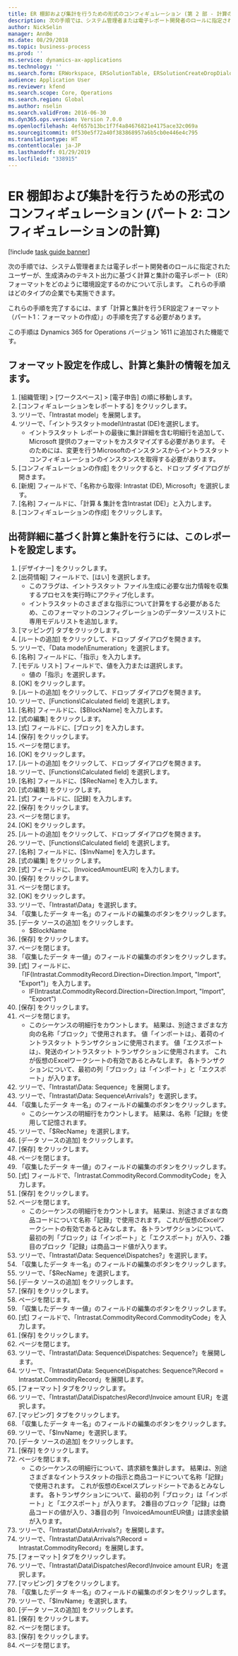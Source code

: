 ```yaml
---
title: ER 棚卸および集計を行うための形式のコンフィギュレーション (第 2 部 - 計算のコンフィギュレーション)
description: 次の手順では、システム管理者または電子レポート開発者のロールに指定されたユーザーが、生成済みのテキスト出力に基づく計算と集計の電子レポート（ER）フォーマットをどのように環境設定するのかについて示します。
author: NickSelin
manager: AnnBe
ms.date: 08/29/2018
ms.topic: business-process
ms.prod: ''
ms.service: dynamics-ax-applications
ms.technology: ''
ms.search.form: ERWorkspace, ERSolutionTable, ERSolutionCreateDropDialog, EROperationDesigner, ERDataSourceAddDropDialog, ERExpressionDesignerFormula
audience: Application User
ms.reviewer: kfend
ms.search.scope: Core, Operations
ms.search.region: Global
ms.author: nselin
ms.search.validFrom: 2016-06-30
ms.dyn365.ops.version: Version 7.0.0
ms.openlocfilehash: 4ef657b13bc1f7f4a84676821e4175ace32c069a
ms.sourcegitcommit: 0f530e5f72a40f383868957a6b5cb0e446e4c795
ms.translationtype: HT
ms.contentlocale: ja-JP
ms.lasthandoff: 01/29/2019
ms.locfileid: "338915"
---
```

# <a name="er-configure-format-to-do-counting-and-summing-part-2-configure-computations"></a>ER 棚卸および集計を行うための形式のコンフィギュレーション (パート 2: コンフィギュレーションの計算)

[!include [task guide banner](../../includes/task-guide-banner.md)]

次の手順では、システム管理者または電子レポート開発者のロールに指定されたユーザーが、生成済みのテキスト出力に基づく計算と集計の電子レポート（ER）フォーマットをどのように環境設定するのかについて示します。 これらの手順はどのタイプの企業でも実施できます。

これらの手順を完了するには、まず「計算と集計を行うER設定フォーマット（パート1：フォーマットの作成）」の手順を完了する必要があります。

この手順は Dynamics 365 for Operations バージョン 1611 に追加された機能です。


## <a name="create-a-format-configuration-to-add-counting-and-summing-details"></a>フォーマット設定を作成し、計算と集計の情報を加えます。
1. [組織管理] > [ワークスペース] > [電子申告] の順に移動します。
2. [コンフィギュレーションをレポートする] をクリックします。
3. ツリーで、「Intrastat model」を展開します。
4. ツリーで、「イントラスタットmodel\Intrastat (DE)を選択します。
    * イントラスタット レポートの最後に集計詳細を含む明細行を追加して、Microsoft 提供のフォーマットをカスタマイズする必要があります。 そのためには、変更を行うMicrosoftのインスタンスからイントラスタット コンフィギュレーションのインスタンスを取得する必要があります。  
5. [コンフィギュレーションの作成] をクリックすると、ドロップ ダイアログが開きます。
6. [新規] フィールドで、「名称から取得: Intrastat (DE), Microsoft」を選択します。
7. [名称] フィールドに、「計算 & 集計を含Intrastat (DE)」と入力します。
8. [コンフィギュレーションの作成] をクリックします。

## <a name="configure-this-report-to-do-counting-and-summation-based-on-output-details"></a>出荷詳細に基づく計算と集計を行うには、このレポートを設定します。
1. [デザイナー] をクリックします。
2. [出荷情報] フィールドで、[はい] を選択します。
    * このフラグは、イントラスタット ファイル生成に必要な出力情報を収集するプロセスを実行時にアクティブ化します。  
    * イントラスタットのさまざまな指示について計算をする必要があるため、このフォーマットのコンフィグレーションのデータソースリストに専用モデルリストを追加します。  
3. [マッピング] タブをクリックします。
4. [ルートの追加] をクリックして、ドロップ ダイアログを開きます。
5. ツリーで、「Data model\Enumeration」を選択します。
6. [名称] フィールドに、「指示」を入力します。
7. [モデル リスト] フィールドで、値を入力または選択します。
    * 値の「指示」を選択します。  
8. [OK] をクリックします。
9. [ルートの追加] をクリックして、ドロップ ダイアログを開きます。
10. ツリーで、[Functions\Calculated field] を選択します。
11. [名称] フィールドに、[$BlockName] を入力します。
12. [式の編集] をクリックします。
13. [式] フィールドに、[ブロック] を入力します。
14. [保存] をクリックします。
15. ページを閉じます。
16. [OK] をクリックします。
17. [ルートの追加] をクリックして、ドロップ ダイアログを開きます。
18. ツリーで、[Functions\Calculated field] を選択します。
19. [名称] フィールドに、[$RecName] を入力します。
20. [式の編集] をクリックします。
21. [式] フィールドに、[記録] を入力します。
22. [保存] をクリックします。
23. ページを閉じます。
24. [OK] をクリックします。
25. [ルートの追加] をクリックして、ドロップ ダイアログを開きます。
26. ツリーで、[Functions\Calculated field] を選択します。
27. [名称] フィールドに、[$InvName] を入力します。
28. [式の編集] をクリックします。
29. [式] フィールドに、[InvoicedAmountEUR] を入力します。
30. [保存] をクリックします。
31. ページを閉じます。
32. [OK] をクリックします。
33. ツリーで、「Intrastat\Data」を選択します。
34. 「収集したデータ キー名」のフィールドの編集のボタンをクリックします。
35. [データ ソースの追加] をクリックします。
    * $BlockName  
36. [保存] をクリックします。
37. ページを閉じます。
38. 「収集したデータ キー値」のフィールドの編集のボタンをクリックします。
39. [式] フィールドに、「IF(Intrastat.CommodityRecord.Direction=Direction.Import, "Import", "Export")」を入力します。
    * IF(Intrastat.CommodityRecord.Direction=Direction.Import, "Import", "Export")  
40. [保存] をクリックします。
41. ページを閉じます。
    * このシーケンスの明細行をカウントします。 結果は、別途さまざまな方向の名称「ブロック」で使用されます。 値「インポートは」、着荷のイントラスタット トランザクションに使用されます。 値「エクスポートは」、発送のイントラスタット トランザクションに使用されます。 これが仮想のExcelワークシートの有効であるとみなします。 各トランザクションについて、最初の列「ブロック」は「インポート」と「エクスポート」が入ります。  
42. ツリーで、「Intrastat\Data: Sequence」を展開します。
43. ツリーで、「Intrastat\Data: Sequence\Arrivals?」を選択します。
44. 「収集したデータ キー名」のフィールドの編集のボタンをクリックします。
    * このシーケンスの明細行をカウントします。 結果は、名称「記録」を使用して記憶されます。  
45. ツリーで、「$RecName」を選択します。
46. [データ ソースの追加] をクリックします。
47. [保存] をクリックします。
48. ページを閉じます。
49. 「収集したデータ キー値」のフィールドの編集のボタンをクリックします。
50. [式] フィールドで、「Intrastat.CommodityRecord.CommodityCode」を入力します。
51. [保存] をクリックします。
52. ページを閉じます。
    * このシーケンスの明細行をカウントします。 結果は、別途さまざまな商品コードについて名称「記録」で使用されます。 これが仮想のExcelワークシートの有効であるとみなします。 各トランザクションについて、最初の列「ブロック」は「インポート」と「エクスポート」が入り、2番目のブロック「記録」は商品コード値が入ります。  
53. ツリーで、「Intrastat\Data: Sequence\Dispatches?」を選択します。
54. 「収集したデータ キー名」のフィールドの編集のボタンをクリックします。
55. ツリーで、「$RecName」を選択します。
56. [データ ソースの追加] をクリックします。
57. [保存] をクリックします。
58. ページを閉じます。
59. 「収集したデータ キー値」のフィールドの編集のボタンをクリックします。
60. [式] フィールドで、「Intrastat.CommodityRecord.CommodityCode」を入力します。
61. [保存] をクリックします。
62. ページを閉じます。
63. ツリーで、「Intrastat\Data: Sequence\Dispatches: Sequence?」を展開します。
64. ツリーで、「Intrastat\Data: Sequence\Dispatches: Sequence?\Record =  Intrastat.CommodityRecord」を展開します。
65. [フォーマット] タブをクリックします。
66. ツリーで、「Intrastat\Data\Dispatches\Record\Invoice amount EUR」を選択します。
67. [マッピング] タブをクリックします。
68. 「収集したデータ キー名」のフィールドの編集のボタンをクリックします。
69. ツリーで、「$InvName」を選択します。
70. [データ ソースの追加] をクリックします。
71. [保存] をクリックします。
72. ページを閉じます。
    * このシーケンスの明細行について、請求額を集計します。 結果は、別途さまざまなイントラスタットの指示と商品コードについて名称「記録」で使用されます。 これが仮想のExcelスプレッドシートであるとみなします。 各トランザクションについて、最初の列「ブロック」は「インポート」と「エクスポート」が入ります。 2番目のブロック「記録」は商品コードの値が入り、3番目の列「InvoicedAmountEUR値」は請求金額が入ります。  
73. ツリーで、「Intrastat\Data\Arrivals?」を展開します。
74. ツリーで、「Intrastat\Data\Arrivals?\Record =  Intrastat.CommodityRecord」を展開します。
75. [フォーマット] タブをクリックします。
76. ツリーで、「Intrastat\Data\Dispatches\Record\Invoice amount EUR」を選択します。
77. [マッピング] タブをクリックします。
78. 「収集したデータ キー名」のフィールドの編集のボタンをクリックします。
79. ツリーで、「$InvName」を選択します。
80. [データ ソースの追加] をクリックします。
81. [保存] をクリックします。
82. ページを閉じます。
83. [保存] をクリックします。
84. ページを閉じます。

